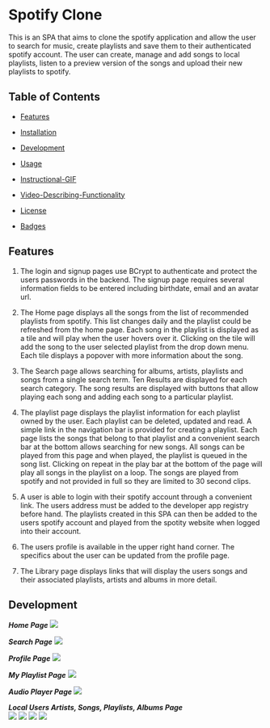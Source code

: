 # Spotify Clone

This is an SPA that aims to clone the spotify application and allow the user to search for music, create playlists and save them to their authenticated spotify account. The user can create, manage and add songs to local playlists, listen to a preview version of the songs and upload their new playlists to spotify.
  


## Table of Contents

- [Features](#Features)

- [Installation](#installation)

- [Development](#development)

- [Usage](#usage)

- [Instructional-GIF](#Instructional-GIF)

- [Video-Describing-Functionality](#Video-Describing-Functionality)

- [License](#License)

- [Badges](#Badges)

  

## Features

1. The login and signup pages use BCrypt to authenticate and protect the users passwords in the backend. The signup page requires several information fields to be entered including birthdate, email and an avatar url.

2. The Home page displays all the songs from the list of recommended playlists from spotify. This list changes daily and the playlist could be refreshed from the home page. Each song in the playlist is displayed as a tile and will play when the user hovers over it. Clicking on the tile will add the song to the user selected playlist from the drop down menu. Each tile displays a popover with more information about the song. 

3. The Search page allows searching for albums, artists, playlists and songs from a single search term. Ten Results are displayed for each search category. The song results are displayed with buttons that allow playing each song and adding each song to a particular playlist.

4. The playlist page displays the playlist information for each playlist owned by the user. Each playlist can be deleted, updated and read. A simple link in the navigation bar is provided for creating a playlist. Each page lists the songs that belong to that playlist and a convenient search bar at the bottom allows searching for new songs. All songs can be played from this page and when played, the playlist is queued in the song list. Clicking on repeat in the play bar at the bottom of the page will play all songs in the playlist on a loop. The songs are played from spotify and not provided in full so they are limited to 30 second clips.

5. A user is able to login with their spotify account through a convenient link. The users address must be added to the developer app registry before hand. The playlists created in this SPA can then be added to the users spotify account and played from the spotity website when logged into their account. 

6. The users profile is available in the upper right hand corner. The specifics about the user can be updated from the profile page.

7. The Library page displays links that will display the users songs and their associated playlists, artists and albums in more detail.

<!-- ## Installation

This SPA requires both a front and back end and for that reason, there are a few installation commands that need to be used to set the application up for use.

First, clone the repository and once open in the editor, navigate to the client directory and run the command for installing the nodes using the following.
```js
$ npm install
```
It is built with the React framework and must be initialized by running the following command.
```js
$ npm start
```
The best method for setting up the back end requires opening a new terminal and preparing the backend first, by finding the ```vetapp``` directory and from within running the bundle installation.
```rb
$ bundle install
```
Then run the following to start the server.
```rb
rails s
```

Enjoy!

Clone the repo [from Github here](https://github.com/Bambam320/phase-4-vetapp-project) -->

## Development

***Home Page***
![](wire_frames/Home/home_page_wire_frame.png)

***Search Page***
![](wire_frames/Search/search_page_wire_frame.png)

***Profile Page***
![](wire_frames/Profile/profile_wire_frames.png)

***My Playlist Page***
![](wire_frames/LocalPlaylists/playlists_page_wire_frame.png)

***Audio Player Page***
![](wire_frames/Footer/footer_player_wire_frame.drawio.png)

***Local Users Artists, Songs, Playlists, Albums Page***\
![](wire_frames/Collection/artists/collection_artists_page_wire_frame.png)
![](wire_frames/Collection/songs/collection_songs_page_wire_frame.png)
![](wire_frames/Collection/playlists/collection_playlists_page_wire_frame.png)
![](wire_frames/Collection/albums/collection_albums_page_wire_frame.png)
<!-- ## Usage

The SPA's functions are described below with imagery and code to best demonstrate their use.

***SPA Component Tree***

The component tree includes an index file that attaches the react app to the DOM. Then an ```<App>``` component provides context and routing for all children's elements. The first is a ```<NavBar>``` component that provides a logo and links which vary by the type of user logged in if logged in at all. The ```<LoggedIn>``` component provides the name of the currently logged in user. The next is the ```<Appointments>``` component which displays all appointments by using the ```<AppointmentCard>``` for each appointment. The ```<AppointmentCardUpdate>``` component provides a form that can be used by the doctor to update the appointment information. The ```<AppointmentForm>``` component provides a form which the doctor can use to create a new appointment. The ```<AllProfileCard>``` and ```<ProfileCard>``` components will render a ```<DoctorProfileCard>``` or ```<AnimalProfileCard>``` component based on what type of user is logged in. The next is the ```<Signup>``` component that offers a form for a user or a doctor to sign up. Last is the ```<Patients>``` component which shows the logged in doctors current patients.
```
Index from the src folder
└── App 
  ├── NavBar
  |   └── LoggedIn
  ├── Home
  ├── Login   
  ├── Appointments
  |   └── AppointmentCard
  |       └── AppointmentCardUpdate
  ├── AppointmentForm
  ├── AllProfileCard
  |   └── DoctorProfileCard
  |   └── AnimalProfileCard
  ├── Signup
  ├── Profile
  |   └── DoctorProfileCard
  |   └── AnimalProfileCard
  └── Patients
```
***Entity Relationship Model***

Each character in the schema has many spells and each spell belongs to a single character.

![](images/ERM.png  "Entity Relationship Model")

***SignUp Page***

![](images/Signup.png  "Sign Up Page Example")

The SignUp component renders provides a form that is provided by rendering a controlled input from each key in the object form. That data is sent to the back end and automatically used to create either a doctor or animal with an associated user.
```
  ├── Signup  
```

The ```<SignUp>``` component provides an object that is defaulted to either a form for doctors or animals to sign up. That form is controlled and submitted to the back end for creating a user and an associated doctor or animal. The create action below, determines if the parameters are meant for a doctor, then extract and permit only those that a doctor needs. Those params are used to create a new doctor which will then be used to create a new user by association. That user is returned with the appropriately provided information, where a doctor will be sent with the associated animals and vice versa.

```rb
  def create
    if params[:role] == 'doc'
    permitted_doctor_params = params.extract!(:phone_number, :name, :address, :degree, :logo, :university, :specialty).permit!
    doctor = Doctor.create!(permitted_doctor_params)
    permitted_user_params = params.extract!(
      :username, :password, :password_confirmation, :role
    ).permit!
    user = doctor.create_user!(permitted_user_params)
    session[:user_id] = user.id
    render json: user, include: ['user_info', 'user_info.appointments', 'user_info.animals'], status: 201
  elsif params[:role] == 'pet'
    permitted_animal_params = params.extract!(:name, :sex, :breed, :color, :existing_conditions, :age, :disposition, :classification).permit!
    animal = Animal.create!(permitted_animal_params)
    permitted_user_params = params.extract!(
      :username, :password, :password_confirmation, :role
    ).permit!
    user = animal.create_user!(permitted_user_params)
    session[:user_id] = user.id
    render json: user, include: ['user_info', 'user_info.appointments', 'user_info.doctors'], status: 201
    end
  end
```
***Appointments Pages***

![](images/Appointments.png  "Appointment Page Example")

The appointments pages provide functionality to render, create, update and delete appointments.

```
  ├── Appointments
  |   └── AppointmentCard
  |       └── AppointmentCardUpdate
```
The Appointments Controller is fairly straightforward It provides actions to view all, create, update or delete an appointment. 

```rb
# Appointments Controller
  #returns all appointments
  def index
    render json: Appointment.all, status: :ok
  end

  # creates an appointment and returns it if valid
  def create
    appointment = Appointment.create!(appointment_params)
    if appointment
      render json: appointment, status: :created
    end
  end

  # updates an appointment and returns it if valid
  def update
    if find_appointment.update!(appointment_params)
      render json: find_appointment, status: :ok
    end
  end

  #destroys the appointment provided and returns an empty object
  def destroy
    find_appointment.destroy
    render json: {}, status: :accepted
  end
```
The create, update, and destroy actions are protected from unauthorized users with the following private authorization methods.

```rb
  #authorizes a user for actions pertaining only to that user
  def authorize_user
    return render json: { errors: ["Not authorized"] }, status: :unauthorized unless session[:user_id] == find_appointment.doctor.user.id || session[:user_id] == find_appointment.animal.user.id
  end

  #authorizes a user to be logged in before allowing the action
  def authorize_general
    return render json:{errors: ["not authorized"]}, status: :unauthorized unless session.include? :user_id
  end
```
![](images/AppointmentCreate.png  "Appointment Page Example")

The animals index action provides all users when requested by an animal. If the request comes from a doctor, then the animals will be provided to the frontend with the animals that already have an association with the logged in doctor filtered out. 

```rb
  # sends only those animals that do not currently have an appointment with the logged in doctor
  def index
    user = User.find(session[:user_id])
    if user.user_info_type == 'Doctor'
      animals_with_set_appointments = Appointment.where('doctor_id = ?', user.user_info_id).map { |apps| apps.animal_id }
      animals_with_set_appointments.length > 0 ? nil : animals_with_set_appointments = [0]
      render json: Animal.where.not("id IN (?)", animals_with_set_appointments).order(:name), status: :ok
      # otherwise all animals are sent
    else
      render json: Animal.all, status: :ok
    end
  end

```
The associations are created in the model files as described below. The ```Appointments``` model uses a join table between ```Doctors``` and ```Animals``` where it holds the primary key of each model as its foreign key. The The doctor and animal each may have many appointments and the appointment belongs to a doctor and to an animal. The ```User``` model uses a has_one / belongs_to relationship with a doctor and an animal. The doctor and animal model each have a ```has_one :user, as: :user_info``` where each can hold a record in the ```users``` table stored as user_info. This is allowed through the polymorphic option set to true.
```rb
class Animal < ApplicationRecord
  # has a user names as user_info which is shared with the doctor model
  has_one :user, as: :user_info
  # has many appointments and doctors
  has_many :appointments
  has_many :doctors, through: :appointments
end

class User < ApplicationRecord
  #validates the username to be unique between animals and doctors
  validates :username, presence: true, uniqueness: true
  #has a secure password from bcrypt
  has_secure_password
  #belongs to the user_info index in user which can store animals or doctors using the polymorphic option
  belongs_to :user_info, polymorphic: true
end

class Doctor < ApplicationRecord
  # validates some attributes
  validates :name, :address, presence: true, uniqueness: true
  # has a user names as user_info which is shared with the doctor model
  has_one :user, as: :user_info
  #has many appointments and animals
  has_many :appointments
  has_many :animals, through: :appointments
end

class Appointment < ApplicationRecord
  #each appointment belongs to a doctor and an animal
  belongs_to :doctor
  belongs_to :animal
end
```

## Instructional-GIF

***Login***

![](https://media.giphy.com/media/47mcaSeFTi7sjNC6Tt/giphy.gif)

***Updating and deleting appointments***

![](https://media.giphy.com/media/mVVW24GOYasetICweF/giphy.gif)


## Video-Describing-Functionality

    
   [![Watch the video](https://i.imgur.com/4KV9DO3.png)](https://youtu.be/OtEJsTMXXcs)



## License

MIT License
Copyright (c) 2022 Igor M.  

Permission is hereby granted, free of charge, to any person obtaining a copy of this software and associated documentation files (the "Software"), to deal in the Software without restriction, including without limitation the rights to use, copy, modify, merge, publish, distribute, sublicense, and/or sell copies of the Software, and to permit persons to whom the Software is furnished to do so, subject to the following conditions:  

The above copyright notice and this permission notice (including the next paragraph) shall be included in all copies or substantial portions of the Software.

THE SOFTWARE IS PROVIDED "AS IS", WITHOUT WARRANTY OF ANY KIND, EXPRESS OR IMPLIED, INCLUDING BUT NOT LIMITED TO THE WARRANTIES OF MERCHANTABILITY, FITNESS FOR A PARTICULAR PURPOSE, E ,AND NON INFRINGEMENT. IN NO EVENT SHALL THE AUTHORS OR COPYRIGHT HOLDERS BE LIABLE FOR ANY CLAIM, DAMAGE, S OR OTHER LIABILITY, WHETHER IN AN ACTION OF CONTRACT, TOR  ,T OR OTHERWISE, ARISING FROM,
OUT OF OR IN CONNECTION WITH THE SOFTWARE OR THE USE OR OTHER DEALINGS IN THE SOFTWARE.

  

## Badges

  

![](https://img.shields.io/github/commit-activity/m/Bambam320/phase-4-vetapp-project)
 -->